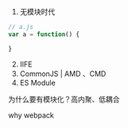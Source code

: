 <!--
 * @description: 
 * @author: xiangrong.liu
 * @Date: 2020-08-06 18:44:50
 * @LastEditors: xiangrong.liu
 * @LastEditTime: 2020-08-06 18:57:34
-->
1. 无模块时代
```javascript
// a.js
var a = function() {

}
```

2. IIFE
3. CommonJS | AMD 、CMD
4. ES Module

为什么要有模块化？高内聚、低耦合

why webpack